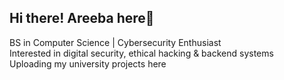 ## Hi there! Areeba here👋
BS in Computer Science | Cybersecurity Enthusiast  
Interested in digital security, ethical hacking & backend systems   
Uploading my university projects here  
